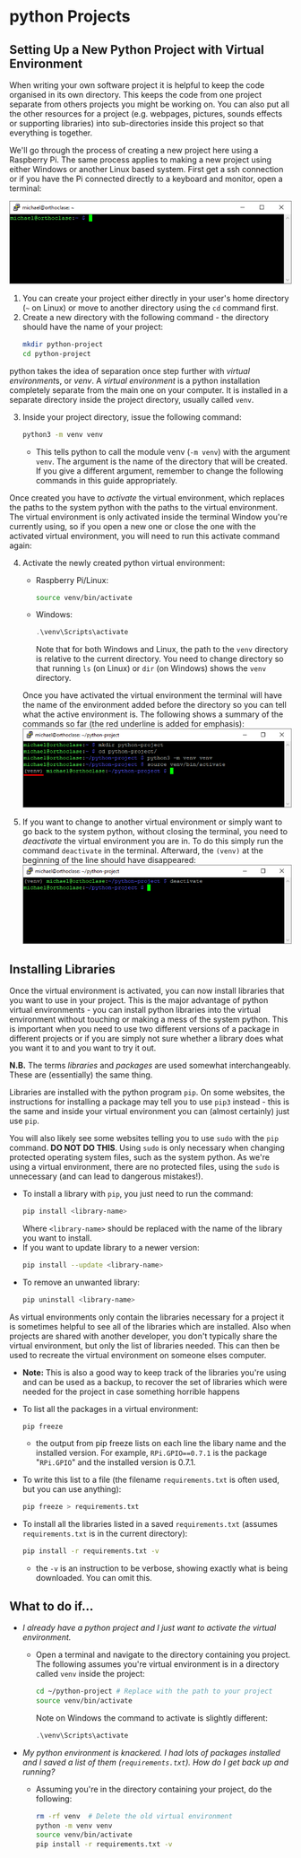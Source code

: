 # python Projects

## Setting Up a New Python Project with Virtual Environment

When writing your own software project it is helpful to keep the code organised in its own directory. This keeps the code from one project separate from others projects you might be working on. You can also put all the other resources for a project (e.g. webpages, pictures, sounds effects or supporting libraries) into sub-directories inside this project so that everything is together.

We'll go through the process of creating a new project here using a Raspberry Pi. The same process applies to making a new project using either Windows or another Linux based system. First get a ssh connection or if you have the Pi connected directly to a keyboard and monitor, open a terminal:

![Linux terminal in the user home directory](./resources/python-proj/ssh_terminal.PNG)

1. You can create your project either directly in your user's home directory (`~` on Linux) or move to another directory using the `cd` command first.
2. Create a new directory with the following command - the directory should have the name of your project:
   ```bash
   mkdir python-project
   cd python-project
   ```

python takes the idea of separation once step further with *virtual environment*s, or *venv*. A *virtual environment* is a python installation completely separate from the main one on your computer. It is installed in a separate directory inside the project directory, usually called `venv`.

3. Inside your project directory, issue the following command:
   ```bash
   python3 -m venv venv
   ```
   - This tells python to call the module venv (`-m venv`) with the argument `venv`. The argument is the name of the directory that will be created. If you give a different argument, remember to change the following commands in this guide appropriately.

Once created you have to *activate* the virtual environment, which replaces the paths to the system python with the paths to the virtual environment. The virtual environment is only activated inside the terminal Window you're currently using, so if you open a new one or close the one with the activated virtual environment, you will need to run this activate command again:

4. Activate the newly created python virtual environment:
   * Raspberry Pi/Linux:
      ```bash
      source venv/bin/activate
      ```
    * Windows:
      ```powershell
      .\venv\Scripts\activate
      ```
      Note that for both Windows and Linux, the path to the `venv` directory is relative to the current directory. You need to change directory so that running `ls` (on Linux) or `dir` (on Windows) shows the `venv` directory. 

    Once you have activated the virtual environment the terminal will have the name of the environment added before the directory so you can tell what the active environment is. The following shows a summary of the commands so far (the red underline is added for emphasis):
    ![Linux terminal with activated virtual environment venv](./resources/python-proj/activated_venv.PNG)

5. If you want to change to another virtual environment or simply want to go back to the system python, without closing the terminal, you need to *deactivate* the virtual environment you are in. To do this simply run the command `deactivate` in the terminal. Afterward, the `(venv)` at the beginning of the line should have disappeared:
    ![Linux terminal: deactivating a virtual environment](./resources/python-proj/deactivate_venv.PNG)

## Installing Libraries
Once the virtual environment is activated, you can now install libraries that you want to use in your project. This is the major advantage of python virtual environments - you can install python libraries into the virtual environment without touching or making a mess of the system python. This is important when you need to use two different versions of a package in different projects or if you are simply not sure whether a library does what you want it to and you want to try it out.

**N.B.** The terms *libraries* and *packages* are used somewhat interchangeably. These are (essentially) the same thing.

Libraries are installed with the python program `pip`. On some websites, the instructions for installing a package may tell you to use `pip3` instead - this is the same and inside your virtual environment you can (almost certainly) just use `pip`.

You will also likely see some websites telling you to use `sudo` with the `pip` command. **DO NOT DO THIS**. Using `sudo` is only necessary when changing protected operating system files, such as the system python. As we're using a virtual environment, there are no protected files, using the `sudo` is unnecessary (and can lead to dangerous mistakes!).

* To install a library with `pip`, you just need to run the command:
  ```bash
  pip install <library-name>
  ```
  Where `<library-name>` should be replaced with the name of the library you want to install.
* If you want to update library to a newer version:
  ```bash
  pip install --update <library-name>
  ```
* To remove an unwanted library:
  ```bash
  pip uninstall <library-name>
  ```

As virtual environments only contain the libraries necessary for a project it is sometimes helpful to see all of the libraries which are installed. Also when projects are shared with another developer, you don't typically share the virtual environment, but only the list of libraries needed. This can then be used to recreate the virtual environment on someone elses computer.
- **Note:** This is also a good way to keep track of the libraries you're using and can be used as a backup, to recover the set of libraries which were needed for the project in case something horrible happens

* To list all the packages in a virtual environment:
  ```bash
  pip freeze
  ```
  - the output from pip freeze lists on each line the libary name and the installed version. For example, `RPi.GPIO==0.7.1` is the package "`RPi.GPIO`" and the installed version is 0.7.1. 

* To write this list to a file (the filename `requirements.txt` is often used, but you can use anything):
  ```bash
  pip freeze > requirements.txt
  ```
* To install all the libraries listed in a saved `requirements.txt` (assumes `requirements.txt` is in the current directory):
  ```bash
  pip install -r requirements.txt -v
  ```
  - the `-v` is an instruction to be verbose, showing exactly what is being downloaded. You can omit this.


## What to do if...
* *I already have a python project and I just want to activate the virtual environment.*
  - Open a terminal and navigate to the directory containing you project. The following assumes you're virtual environment is in a directory called `venv` inside the project:
    ```bash
    cd ~/python-project # Replace with the path to your project
    source venv/bin/activate
    ```
    Note on Windows the command to activate is slightly different:
    ```powershell
    .\venv\Scripts\activate
    ```

* *My python environment is knackered. I had lots of packages installed and I saved a list of them (`requirements.txt`). How do I get back up and running?*
  - Assuming you're in the directory containing your project, do the following:
    ```bash
    rm -rf venv  # Delete the old virtual environment
    python -m venv venv
    source venv/bin/activate
    pip install -r requirements.txt -v
    ```
